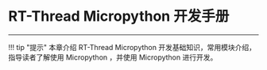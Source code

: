 # RT-Thread Micropython 开发手册 #

----------

!!! tip "提示"
    本章介绍 RT-Thread Micropython 开发基础知识，常用模块介绍，指导读者了解使用 Micropython ，并使用 Micropython 进行开发。